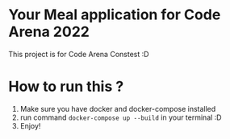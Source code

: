 # Your Meal application for Code Arena 2022
This project is for Code Arena Constest :D

# How to run this ?
1. Make sure you have docker and docker-compose installed
2. run command `docker-compose up --build` in your terminal :D
3. Enjoy!
